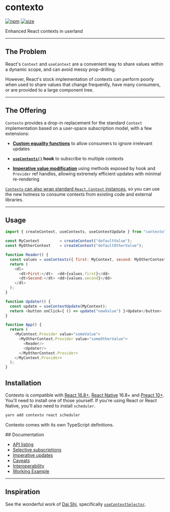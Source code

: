 contexto
========

[![npm](https://img.shields.io/npm/v/contexto)](https://www.npmjs.com/package/contexto)
[![size](https://img.shields.io/bundlephobia/minzip/contexto)](https://bundlephobia.com/result?p=contexto)

Enhanced React contexts in userland

---

## The Problem

React's `Context` and `useContext` are a convenient way to share values
within a dynamic scope, and can avoid messy prop-drilling.

However, React's stock implementation of contexts can perform poorly when
used to share values that change frequently, have many consumers, or are
provided to a large component tree.

---

## The Offering

`Contexto` provides a drop-in replacement for the standard `Context` implementation
based on a user-space subscription model, with a few extensions:

 - **[Custom equality functions](https://tommostools.github.io/TommosTools/contexto/selective-subscriptions)** to allow consumers to ignore irrelevant updates

 - **[`useContexts()`](https://tommostools.github.io/TommosTools/contexto/api#useContexts) hook** to subscribe to multiple contexts

 - **[Imperative value modification](https://tommostools.github.io/TommosTools/contexto/imperative-updates)** using methods exposed by hook and `Provider` ref handles,
 allowing extremely efficient updates with minimal re-rendering

[`Contexto` can also wrap standard `React.Context` instances](https://tommostools.github.io/TommosTools/contexto/interoperability), so you can use the
new hotness to consume contexts from existing code and external libraries.

---

## Usage

```javascript
import { createContext, useContexts, useContextUpdate } from "contexto";

const MyContext         = createContext("defaultValue");
const MyOtherContext    = createContext("defaultOtherValue");

function Reader() {
  const values = useContexts({ first: MyContext, second: MyOtherContext });
  return (
    <dl>
      <dt>First:</dt>  <dd>{values.first}</dd>
      <dt>Second:</dt> <dd>{values.second}</dd>
    </dl>
  );
}

function Updater() {
  const update = useContextUpdate(MyContext);
  return <button onClick={ () => update("newValue") }>Update</button>
}

function App() {
  return (
    <MyContext.Provider value="someValue">
      <MyOtherContext.Provider value="someOtherValue">
        <Reader/>
        <Updater/>
      </MyOtherContext.Provider>
    </MyContext.Provider>
  );
}
```

## Installation

Contexto is compatible with [React 16.8+](https://react.dev/), [React Native](https://reactnative.dev/) 16.8+ and [Preact 10+](https://preactjs.com/).
You'll need to install one of those yourself. If you're using React or React Native,
you'll also need to install `scheduler`.

```bash
yarn add contexto react scheduler
```

Contexto comes with its own TypeScript definitions.

## Documentation

 * [API listing](https://tommostools.github.io/TommosTools/contexto/api)
 * [Selective subscriptions](https://tommostools.github.io/TommosTools/contexto/selective-subscriptions)
 * [Imperative updates](https://tommostools.github.io/TommosTools/contexto/imperative-updates)
 * [Caveats](https://tommostools.github.io/TommosTools/contexto/caveats)
 * [Interoperability](https://tommostools.github.io/TommosTools/contexto/interoperability)
 * [Working Example](https://tommostools.github.io/TommosTools/contexto/example)

---

## Inspiration

See the wonderful work of [Dai Shi](https://github.com/dai-shi/), specifically [`useContextSelector`](https://github.com/dai-shi/use-context-selector/).
